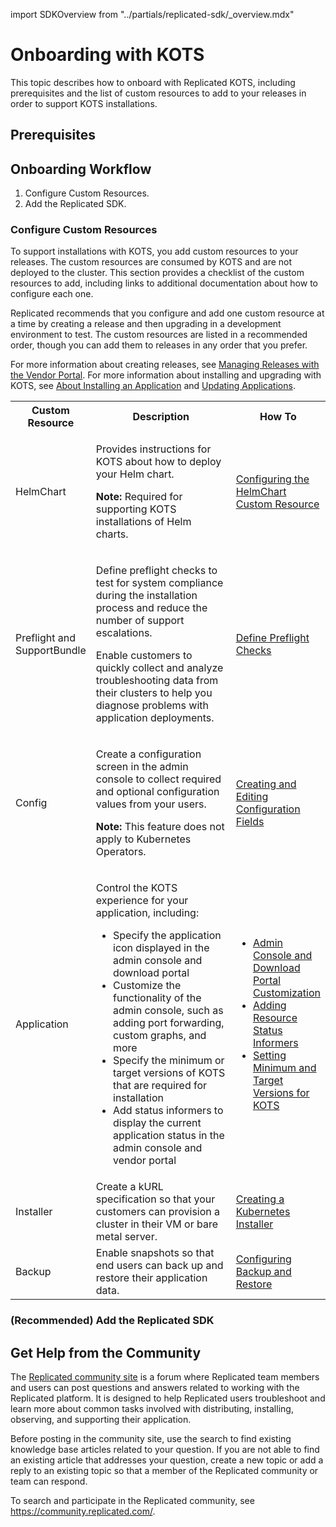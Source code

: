 import SDKOverview from "../partials/replicated-sdk/_overview.mdx"

# Onboarding with KOTS

This topic describes how to onboard with Replicated KOTS, including prerequisites and the list of custom resources to add to your releases in order to support KOTS installations.

## Prerequisites



## Onboarding Workflow

1. Configure Custom Resources.
1. Add the Replicated SDK.

### Configure Custom Resources

To support installations with KOTS, you add custom resources to your releases. The custom resources are consumed by KOTS and are not deployed to the cluster. This section provides a checklist of the custom resources to add, including links to additional documentation about how to configure each one.

Replicated recommends that you configure and add one custom resource at a time by creating a release and then upgrading in a development environment to test. The custom resources are listed in a recommended order, though you can add them to releases in any order that you prefer.

For more information about creating releases, see [Managing Releases with the Vendor Portal](releases-creating-releases). For more information about installing and upgrading with KOTS, see [About Installing an Application](/enterprise/installing-overview) and [Updating Applications](/enterprise/updating-apps).

<table>
  <tr>
    <th width="25%">Custom Resource</th>
    <th width="50%">Description</th>
    <th width="25%">How To</th>
  </tr>
  <tr>
    <td>HelmChart</td>
    <td><p>Provides instructions for KOTS about how to deploy your Helm chart.</p><p><strong>Note:</strong> Required for supporting KOTS installations of Helm charts.</p></td>
    <td>
      <a href="helm-native-v2-using">Configuring the HelmChart Custom Resource</a>
    </td>
  </tr>
  <tr>
    <td>Preflight and SupportBundle</td>
    <td><p>Define preflight checks to test for system compliance during the installation process and reduce the number of support escalations.</p><p>Enable customers to quickly collect and analyze troubleshooting data from their clusters to help you diagnose problems with application deployments.</p></td>
    <td>
      <a href="/vendor/preflight-defining">Define Preflight Checks</a>
    </td>
  </tr>
  <tr>
  <td>Config</td>
    <td>
      <p>Create a configuration screen in the admin console to collect required and optional configuration values from your users.</p>
      <p><strong>Note:</strong> This feature does not apply to Kubernetes Operators.</p>
    </td>
    <td><a href="/vendor/admin-console-customize-config-screen">Creating and Editing Configuration Fields</a></td>
  </tr>
  <tr>
    <td>Application</td>
    <td><p>Control the KOTS experience for your application, including:</p>
    <ul>
      <li>Specify the application icon displayed in the admin console and download portal</li>
      <li>Customize the functionality of the admin console, such as adding port forwarding, custom graphs, and more</li>
      <li>Specify the minimum or target versions of KOTS that are required for installation</li>
      <li>Add status informers to display the current application status in the admin console and vendor portal</li>
    </ul>  
    </td>
    <td>
      <ul>
        <li><a href="admin-console-customize-app-icon">Admin Console and Download Portal Customization</a></li>
        <li><a href="admin-console-display-app-status">Adding Resource Status Informers</a></li>
        <li><a href="packaging-kots-versions">Setting Minimum and Target Versions for KOTS</a></li>
      </ul>
    </td>  
  </tr>
  <tr>
    <td>Installer</td>
    <td>Create a kURL specification so that your customers can provision a cluster in their VM or bare metal server.</td>
    <td><a href="packaging-embedded-kubernetes">Creating a Kubernetes Installer</a></td>
  </tr>
  <tr>
    <td>Backup</td>
    <td>Enable snapshots so that end users can back up and restore their application data.</td>
    <td>
      <a href="snapshots-configuring-backups">Configuring Backup and Restore</a>
    </td>
  </tr>
</table>

### (Recommended) Add the Replicated SDK

<SDKOverview/>

## Get Help from the Community

The [Replicated community site](https://community.replicated.com/) is a forum where Replicated team members and users can post questions and answers related to working with the Replicated platform. It is designed to help Replicated users troubleshoot and learn more about common tasks involved with distributing, installing, observing, and supporting their application. 

Before posting in the community site, use the search to find existing knowledge base articles related to your question. If you are not able to find an existing article that addresses your question, create a new topic or add a reply to an existing topic so that a member of the Replicated community or team can respond.

To search and participate in the Replicated community, see https://community.replicated.com/.